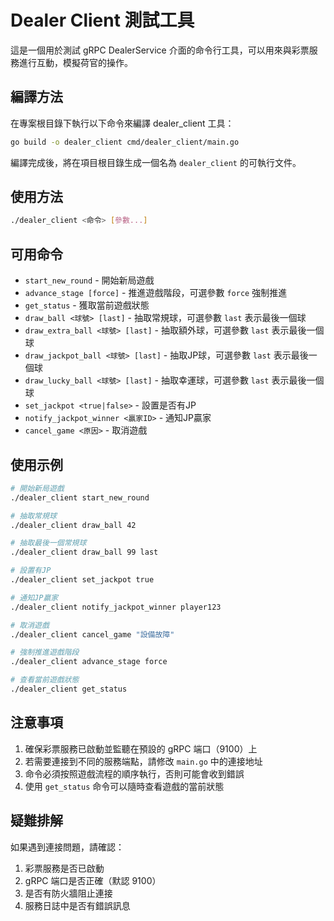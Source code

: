 # Dealer Client 測試工具

這是一個用於測試 gRPC DealerService 介面的命令行工具，可以用來與彩票服務進行互動，模擬荷官的操作。

## 編譯方法

在專案根目錄下執行以下命令來編譯 dealer_client 工具：

```bash
go build -o dealer_client cmd/dealer_client/main.go
```

編譯完成後，將在項目根目錄生成一個名為 `dealer_client` 的可執行文件。

## 使用方法

```bash
./dealer_client <命令> [參數...]
```

## 可用命令

- `start_new_round` - 開始新局遊戲
- `advance_stage [force]` - 推進遊戲階段，可選參數 `force` 強制推進
- `get_status` - 獲取當前遊戲狀態
- `draw_ball <球號> [last]` - 抽取常規球，可選參數 `last` 表示最後一個球
- `draw_extra_ball <球號> [last]` - 抽取額外球，可選參數 `last` 表示最後一個球
- `draw_jackpot_ball <球號> [last]` - 抽取JP球，可選參數 `last` 表示最後一個球
- `draw_lucky_ball <球號> [last]` - 抽取幸運球，可選參數 `last` 表示最後一個球
- `set_jackpot <true|false>` - 設置是否有JP
- `notify_jackpot_winner <贏家ID>` - 通知JP贏家
- `cancel_game <原因>` - 取消遊戲

## 使用示例

```bash
# 開始新局遊戲
./dealer_client start_new_round

# 抽取常規球
./dealer_client draw_ball 42

# 抽取最後一個常規球
./dealer_client draw_ball 99 last

# 設置有JP
./dealer_client set_jackpot true

# 通知JP贏家
./dealer_client notify_jackpot_winner player123

# 取消遊戲
./dealer_client cancel_game "設備故障"

# 強制推進遊戲階段
./dealer_client advance_stage force

# 查看當前遊戲狀態
./dealer_client get_status
```

## 注意事項

1. 確保彩票服務已啟動並監聽在預設的 gRPC 端口（9100）上
2. 若需要連接到不同的服務端點，請修改 `main.go` 中的連接地址
3. 命令必須按照遊戲流程的順序執行，否則可能會收到錯誤
4. 使用 `get_status` 命令可以隨時查看遊戲的當前狀態

## 疑難排解

如果遇到連接問題，請確認：

1. 彩票服務是否已啟動
2. gRPC 端口是否正確（默認 9100）
3. 是否有防火牆阻止連接
4. 服務日誌中是否有錯誤訊息 